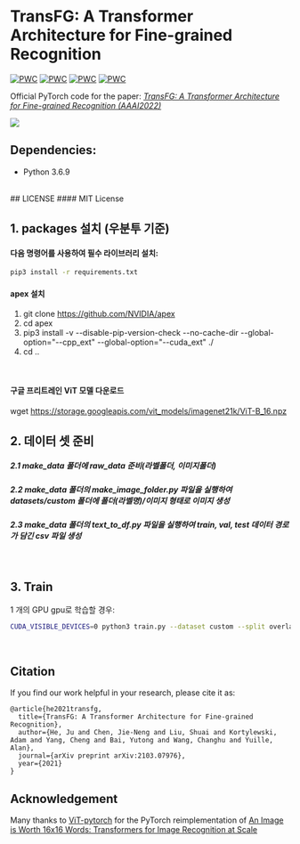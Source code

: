 # TransFG: A Transformer Architecture for Fine-grained Recognition

[![PWC](https://img.shields.io/endpoint.svg?url=https://paperswithcode.com/badge/transfg-a-transformer-architecture-for-fine/fine-grained-image-classification-on-cub-200)](https://paperswithcode.com/sota/fine-grained-image-classification-on-cub-200?p=transfg-a-transformer-architecture-for-fine) [![PWC](https://img.shields.io/endpoint.svg?url=https://paperswithcode.com/badge/transfg-a-transformer-architecture-for-fine/fine-grained-image-classification-on-nabirds)](https://paperswithcode.com/sota/fine-grained-image-classification-on-nabirds?p=transfg-a-transformer-architecture-for-fine) [![PWC](https://img.shields.io/endpoint.svg?url=https://paperswithcode.com/badge/transfg-a-transformer-architecture-for-fine/fine-grained-image-classification-on-stanford-1)](https://paperswithcode.com/sota/fine-grained-image-classification-on-stanford-1?p=transfg-a-transformer-architecture-for-fine) [![PWC](https://img.shields.io/endpoint.svg?url=https://paperswithcode.com/badge/transfg-a-transformer-architecture-for-fine/image-classification-on-inaturalist)](https://paperswithcode.com/sota/image-classification-on-inaturalist?p=transfg-a-transformer-architecture-for-fine)

Official PyTorch code for the paper:  [*TransFG: A Transformer Architecture for Fine-grained Recognition (AAAI2022)*](https://arxiv.org/abs/2103.07976)  

![](./TransFG.png)

## Dependencies:
+ Python 3.6.9
<br>
## LICENSE
#### MIT License
<br>

## 1. packages 설치 (우분투 기준)

#### 다음 명령어를 사용하여 필수 라이브러리 설치:

```bash
pip3 install -r requirements.txt
```  
#### apex 설치 
1. git clone https://github.com/NVIDIA/apex
2. cd apex
3. pip3 install -v --disable-pip-version-check --no-cache-dir --global-option="--cpp_ext" --global-option="--cuda_ext" ./
4. cd ..
<br>

#### 구글 프리트레인 ViT 모델 다운로드 

wget https://storage.googleapis.com/vit_models/imagenet21k/ViT-B_16.npz 
<br> 

## 2. 데이터 셋 준비
##### 2.1 make_data 폴더에 raw_data 준비(라벨폴더, 이미지폴더)
##### 2.2 make_data 폴더의 make_image_folder.py 파일을 실행하여 datasets/custom 폴더에 폴더(라벨명)/이미지 형태로 이미지 생성
##### 2.3 make_data 폴더의 text_to_df.py 파일을 실행하여 train, val, test 데이터 경로가 담긴 csv 파일 생성  

<br>

## 3. Train

 1 개의 GPU gpu로 학습할 경우:
```bash
CUDA_VISIBLE_DEVICES=0 python3 train.py --dataset custom --split overlap --num_steps 10000 --fp16 --name sample_run

```
<br>

## Citation

If you find our work helpful in your research, please cite it as:

```
@article{he2021transfg,
  title={TransFG: A Transformer Architecture for Fine-grained Recognition},
  author={He, Ju and Chen, Jie-Neng and Liu, Shuai and Kortylewski, Adam and Yang, Cheng and Bai, Yutong and Wang, Changhu and Yuille, Alan},
  journal={arXiv preprint arXiv:2103.07976},
  year={2021}
}
```
  
## Acknowledgement

Many thanks to [ViT-pytorch](https://github.com/jeonsworld/ViT-pytorch) for the PyTorch reimplementation of [An Image is Worth 16x16 Words: Transformers for Image Recognition at Scale](https://arxiv.org/abs/2010.11929)


